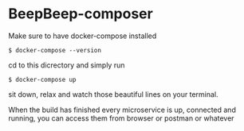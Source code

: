 # BeepBeep-composer

Make sure to have docker-compose installed 
```
$ docker-compose --version
```
cd to this dicrectory and simply run
```
$ docker-compose up
```

sit down, relax and watch those beautiful lines on your terminal.

When the build has finished every microservice is up, connected and running, you can access them from browser or postman or whatever
